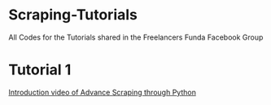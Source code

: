 # Scraping-Tutorials
 All Codes for the Tutorials shared in the Freelancers Funda Facebook Group


# Tutorial 1
 <a href="https://youtu.be/eiwTWJW8gDo"> Introduction video of Advance Scraping through Python </a>
